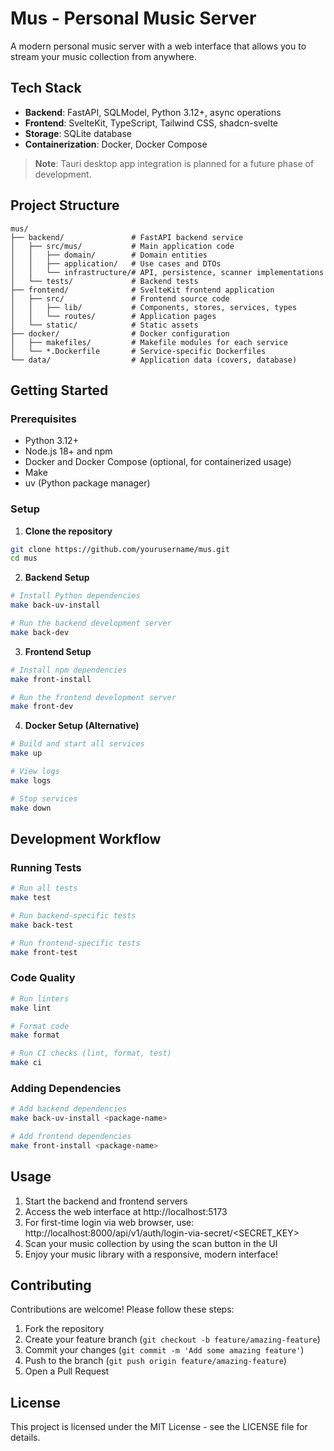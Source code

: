 # Mus - Personal Music Server

A modern personal music server with a web interface that allows you to stream your music collection from anywhere.

## Tech Stack

- **Backend**: FastAPI, SQLModel, Python 3.12+, async operations
- **Frontend**: SvelteKit, TypeScript, Tailwind CSS, shadcn-svelte
- **Storage**: SQLite database
- **Containerization**: Docker, Docker Compose

> **Note**: Tauri desktop app integration is planned for a future phase of development.

## Project Structure

```
mus/
├── backend/               # FastAPI backend service
│   ├── src/mus/           # Main application code
│   │   ├── domain/        # Domain entities
│   │   ├── application/   # Use cases and DTOs
│   │   └── infrastructure/# API, persistence, scanner implementations
│   └── tests/             # Backend tests
├── frontend/              # SvelteKit frontend application
│   ├── src/               # Frontend source code
│   │   ├── lib/           # Components, stores, services, types
│   │   └── routes/        # Application pages
│   └── static/            # Static assets
├── docker/                # Docker configuration
│   ├── makefiles/         # Makefile modules for each service
│   └── *.Dockerfile       # Service-specific Dockerfiles
└── data/                  # Application data (covers, database)
```

## Getting Started

### Prerequisites

- Python 3.12+
- Node.js 18+ and npm
- Docker and Docker Compose (optional, for containerized usage)
- Make
- uv (Python package manager)

### Setup

1. **Clone the repository**

```bash
git clone https://github.com/yourusername/mus.git
cd mus
```

2. **Backend Setup**

```bash
# Install Python dependencies
make back-uv-install

# Run the backend development server
make back-dev
```

3. **Frontend Setup**

```bash
# Install npm dependencies
make front-install

# Run the frontend development server
make front-dev
```

4. **Docker Setup (Alternative)**

```bash
# Build and start all services
make up

# View logs
make logs

# Stop services
make down
```

## Development Workflow

### Running Tests

```bash
# Run all tests
make test

# Run backend-specific tests
make back-test

# Run frontend-specific tests
make front-test
```

### Code Quality

```bash
# Run linters
make lint

# Format code
make format

# Run CI checks (lint, format, test)
make ci
```

### Adding Dependencies

```bash
# Add backend dependencies
make back-uv-install <package-name>

# Add frontend dependencies
make front-install <package-name>
```

## Usage

1. Start the backend and frontend servers
2. Access the web interface at http://localhost:5173
3. For first-time login via web browser, use: http://localhost:8000/api/v1/auth/login-via-secret/<SECRET_KEY>
4. Scan your music collection by using the scan button in the UI
5. Enjoy your music library with a responsive, modern interface!

## Contributing

Contributions are welcome! Please follow these steps:

1. Fork the repository
2. Create your feature branch (`git checkout -b feature/amazing-feature`)
3. Commit your changes (`git commit -m 'Add some amazing feature'`)
4. Push to the branch (`git push origin feature/amazing-feature`)
5. Open a Pull Request

## License

This project is licensed under the MIT License - see the LICENSE file for details.
